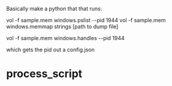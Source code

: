 Basically make a python that that runs:

vol -f sample.mem windows.pslist --pid 1944
vol -f sample.mem windows.memmap
strings [path to dump file]

vol -f sample.mem windows.handles --pid 1944

which gets the pid out a config.json
# process_script
